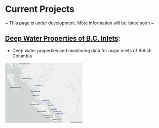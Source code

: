 # Current Projects
~ This page is under development. More information will be listed soon ~

## [Deep Water Properties of B.C. Inlets](https://ios-osd-dpg.github.io/bc-inlets/):

*  Deep water properties and monitoring data for major inlets of British Columbia

<a target="_blank" href="images/all-inlets-map.png">
<img src="images/all-inlets-map.png" alt="Map of B.C. inlets on deep water properties monitoring page" width="250"/>
</a>

